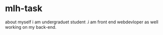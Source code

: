 # mlh-task
about myself
i am undergraduet student .i am front end webdevloper as well working on my back-end.
